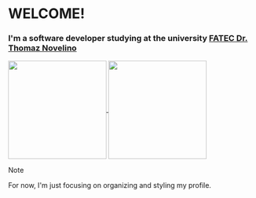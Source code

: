 # **WELCOME!**
### I'm a software developer studying at the university [FATEC Dr. Thomaz Novelino](https://site.fatecfranca.edu.br/)

<a href="https://github.com/AelMartins/github-readme-stats">
  <img height=200 align="center" src="https://github-readme-stats.vercel.app/api?username=AelMartins&count_private=true&include_all_commits=true&show_icons=true&theme=transparent&hide_border=true" />
</a>

<a href="https://github.com/AelMartins/convoychat">
  <img height=200 align="center" src="https://github-readme-stats.vercel.app/api/top-langs/?username=AelMartins&count_private=true&show_icons=true&layout=donut&theme=transparent&hide_border=true" />
</a>

> [!NOTE]
>  For now, I'm just focusing on organizing and styling my profile.
